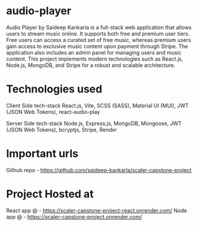 # audio-player

Audio Player by Saideep Kankarla is a full-stack web application that allows users to stream music online. It supports both free and premium user tiers. Free users can access a curated set of free music, whereas premium users gain access to exclusive music content upon payment through Stripe. The application also includes an admin panel for managing users and music content. This project implements modern technologies such as React.js, Node.js, MongoDB, and Stripe for a robust and scalable architecture.

# Technologies used

Client Side tech-stack
React.js, Vite, SCSS (SASS), Material UI (MUI), JWT (JSON Web Tokens), react-audio-play

Server Side tech-stack
Node.js, Express.js, MongoDB, Mongoose, JWT (JSON Web Tokens), bcryptjs, Stripe, Render

# Important urls

Github repo - https://github.com/saideep-kankarla/scaler-capstone-project

# Project Hosted at

React app @ - https://scaler-capstone-project-react.onrender.com/
Node app @ - https://scaler-capstone-project.onrender.com/
